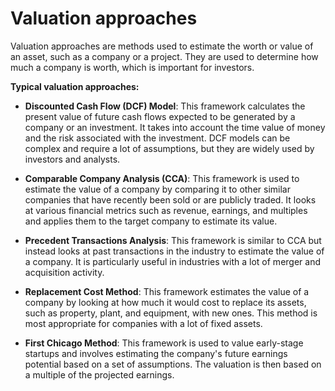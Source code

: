 # Valuation approaches

Valuation approaches are methods used to estimate the worth or value of an asset, such as a company or a project. They are used to determine how much a company is worth, which is important for investors.

**Typical valuation approaches:**

* **Discounted Cash Flow (DCF) Model**: This framework calculates the present value of future cash flows expected to be generated by a company or an investment. It takes into account the time value of money and the risk associated with the investment. DCF models can be complex and require a lot of assumptions, but they are widely used by investors and analysts.

* **Comparable Company Analysis (CCA)**: This framework is used to estimate the value of a company by comparing it to other similar companies that have recently been sold or are publicly traded. It looks at various financial metrics such as revenue, earnings, and multiples and applies them to the target company to estimate its value.

* **Precedent Transactions Analysis**: This framework is similar to CCA but instead looks at past transactions in the industry to estimate the value of a company. It is particularly useful in industries with a lot of merger and acquisition activity.

* **Replacement Cost Method**: This framework estimates the value of a company by looking at how much it would cost to replace its assets, such as property, plant, and equipment, with new ones. This method is most appropriate for companies with a lot of fixed assets.

* **First Chicago Method**: This framework is used to value early-stage startups and involves estimating the company's future earnings potential based on a set of assumptions. The valuation is then based on a multiple of the projected earnings.

